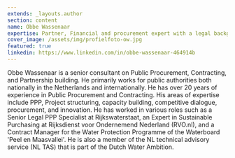 ```yaml
---
extends: _layouts.author
section: content
name: Obbe Wassenaar
expertise: Partner, Financial and procurement expert with a legal background
cover_image: /assets/img/profielfoto-ow.jpg
featured: true
linkedin: https://www.linkedin.com/in/obbe-wassenaar-464914b
---
```

Obbe Wassenaar is a senior consultant on Public Procurement, Contracting, and Partnership building. He primarily works for public authorities both nationally in the Netherlands and internationally. He has over 20 years of experience in Public Procurement and Contracting. His areas of expertise include PPP, Project structuring, capacity building, competitive dialogue, procurement, and innovation.<!-- more --> He has worked in various roles such as a Senior Legal PPP Specialist at Rijkswaterstaat, an Expert in Sustainable Purchasing at Rijksdienst voor Ondernemend Nederland (RVO.nl), and a Contract Manager for the Water Protection Programme of the Waterboard 'Peel en Maasvallei'. He is also a member of the NL technical advisory service (NL TAS) that is part of the Dutch Water Ambition.